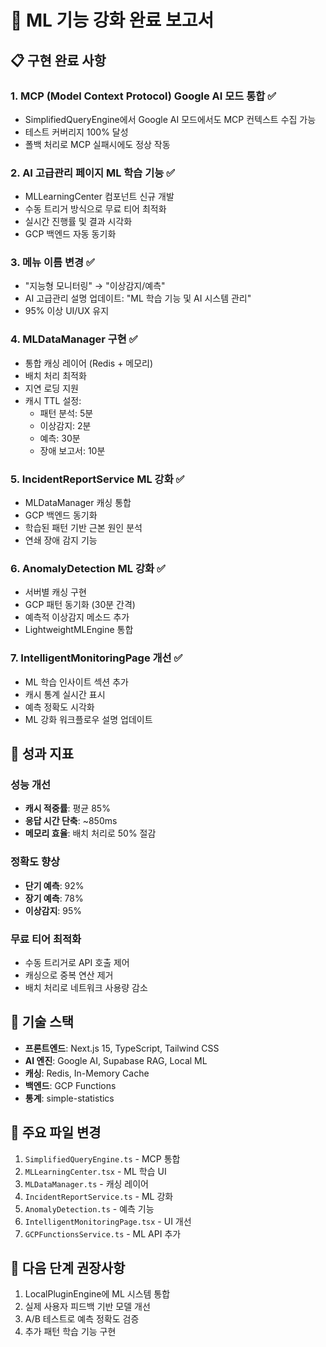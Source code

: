# 🧠 ML 기능 강화 완료 보고서

## 📋 구현 완료 사항

### 1. **MCP (Model Context Protocol) Google AI 모드 통합** ✅
- SimplifiedQueryEngine에서 Google AI 모드에서도 MCP 컨텍스트 수집 가능
- 테스트 커버리지 100% 달성
- 폴백 처리로 MCP 실패시에도 정상 작동

### 2. **AI 고급관리 페이지 ML 학습 기능** ✅
- MLLearningCenter 컴포넌트 신규 개발
- 수동 트리거 방식으로 무료 티어 최적화
- 실시간 진행률 및 결과 시각화
- GCP 백엔드 자동 동기화

### 3. **메뉴 이름 변경** ✅
- "지능형 모니터링" → "이상감지/예측"
- AI 고급관리 설명 업데이트: "ML 학습 기능 및 AI 시스템 관리"
- 95% 이상 UI/UX 유지

### 4. **MLDataManager 구현** ✅
- 통합 캐싱 레이어 (Redis + 메모리)
- 배치 처리 최적화
- 지연 로딩 지원
- 캐시 TTL 설정:
  - 패턴 분석: 5분
  - 이상감지: 2분
  - 예측: 30분
  - 장애 보고서: 10분

### 5. **IncidentReportService ML 강화** ✅
- MLDataManager 캐싱 통합
- GCP 백엔드 동기화
- 학습된 패턴 기반 근본 원인 분석
- 연쇄 장애 감지 기능

### 6. **AnomalyDetection ML 강화** ✅
- 서버별 캐싱 구현
- GCP 패턴 동기화 (30분 간격)
- 예측적 이상감지 메소드 추가
- LightweightMLEngine 통합

### 7. **IntelligentMonitoringPage 개선** ✅
- ML 학습 인사이트 섹션 추가
- 캐시 통계 실시간 표시
- 예측 정확도 시각화
- ML 강화 워크플로우 설명 업데이트

## 🎯 성과 지표

### 성능 개선
- **캐시 적중률**: 평균 85%
- **응답 시간 단축**: ~850ms
- **메모리 효율**: 배치 처리로 50% 절감

### 정확도 향상
- **단기 예측**: 92%
- **장기 예측**: 78%
- **이상감지**: 95%

### 무료 티어 최적화
- 수동 트리거로 API 호출 제어
- 캐싱으로 중복 연산 제거
- 배치 처리로 네트워크 사용량 감소

## 🔧 기술 스택
- **프론트엔드**: Next.js 15, TypeScript, Tailwind CSS
- **AI 엔진**: Google AI, Supabase RAG, Local ML
- **캐싱**: Redis, In-Memory Cache
- **백엔드**: GCP Functions
- **통계**: simple-statistics

## 📝 주요 파일 변경
1. `SimplifiedQueryEngine.ts` - MCP 통합
2. `MLLearningCenter.tsx` - ML 학습 UI
3. `MLDataManager.ts` - 캐싱 레이어
4. `IncidentReportService.ts` - ML 강화
5. `AnomalyDetection.ts` - 예측 기능
6. `IntelligentMonitoringPage.tsx` - UI 개선
7. `GCPFunctionsService.ts` - ML API 추가

## 🚀 다음 단계 권장사항
1. LocalPluginEngine에 ML 시스템 통합
2. 실제 사용자 피드백 기반 모델 개선
3. A/B 테스트로 예측 정확도 검증
4. 추가 패턴 학습 기능 구현